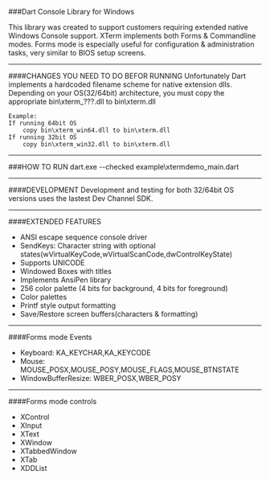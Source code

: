 
###Dart Console Library for Windows

This library was created to support customers requiring extended native Windows Console support.
XTerm implements both Forms & Commandline modes. Forms mode is especially useful for configuration &
administration tasks, very similar to BIOS setup screens.

------------------------------------
####CHANGES YOU NEED TO DO BEFOR RUNNING
Unfortunately Dart implements a hardcoded filename scheme for native extension dlls. Depending on your OS(32/64bit) architecture, you must copy the appropriate bin\xterm_???.dll to bin\xterm.dll 
	
	Example:
	If running 64bit OS
		copy bin\xterm_win64.dll to bin\xterm.dll
	If running 32bit OS
		copy bin\xterm_win32.dll to bin\xterm.dll

------------------------------------
###HOW TO RUN
dart.exe --checked  example\xtermdemo_main.dart
 
------------------------------------
####DEVELOPMENT
Development and testing for both 32/64bit OS versions uses the lastest Dev Channel SDK.  
 
------------------------------------
####EXTENDED FEATURES
- ANSI escape sequence console driver
- SendKeys: Character string with optional states(wVirtualKeyCode,wVirtualScanCode,dwControlKeyState)
- Supports UNICODE
- Windowed Boxes with titles
- Implements AnsiPen library
- 256 color palette (4 bits for background, 4 bits for foreground)
- Color palettes
- Printf style output formatting
- Save/Restore screen buffers(characters & formatting)

------------------------------------
####Forms mode Events
- Keyboard: KA_KEYCHAR,KA_KEYCODE
- Mouse: MOUSE_POSX,MOUSE_POSY,MOUSE_FLAGS,MOUSE_BTNSTATE
- WindowBufferResize: WBER_POSX,WBER_POSY

------------------------------------
####Forms mode controls
- XControl
- XInput
- XText
- XWindow
- XTabbedWindow
- XTab
- XDDList
